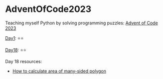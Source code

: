 # AdventOfCode2023
Teaching myself Python by solving programming puzzles: [Advent of Code 2023](https://adventofcode.com/2023)

[Day1](./Day1): ⭐⭐

[Day18](./Day18): ⭐⭐

Day 18 resources: 
* [How to calculate area of many-sided polygon](https://web.archive.org/web/20100405070507/http://valis.cs.uiuc.edu/~sariel/research/CG/compgeom/msg00831.html#)

